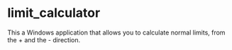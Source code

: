 # limit_calculator
This a Windows application that allows you to calculate normal limits, from the + and the - direction.
